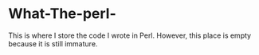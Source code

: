 # What-The-perl-      
This is where I store the code I wrote in Perl. However, this place is empty because it is still immature.
